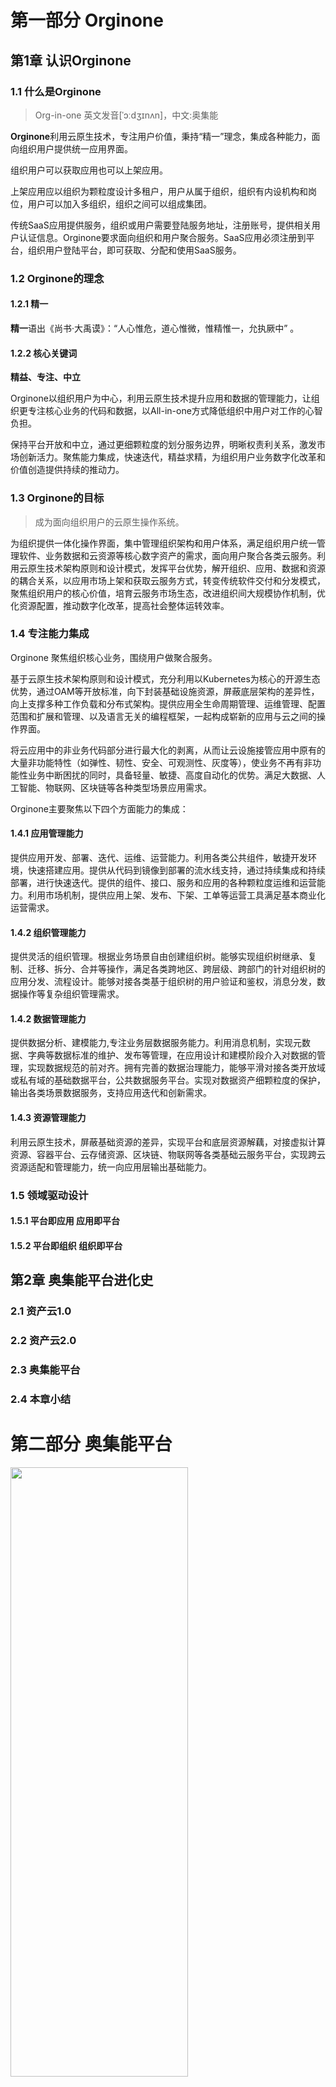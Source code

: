# **第一部分 Orginone**

## **第1章 认识Orginone**

### **1.1 什么是Orginone**

> Org-in-one 英文发音[ˈɔːdʒɪnʌn]，中文:奥集能

**Orginone**利用云原生技术，专注用户价值，秉持“精一”理念，集成各种能力，面向组织用户提供统一应用界面。

组织用户可以获取应用也可以上架应用。

上架应用应以组织为颗粒度设计多租户，用户从属于组织，组织有内设机构和岗位，用户可以加入多组织，组织之间可以组成集团。

传统SaaS应用提供服务，组织或用户需要登陆服务地址，注册账号，提供相关用户认证信息。Orginone要求面向组织和用户聚合服务。SaaS应用必须注册到平台，组织用户登陆平台，即可获取、分配和使用SaaS服务。

### **1.2 Orginone的理念**

#### **1.2.1 精一**

**精一**语出《尚书·大禹谟》：“人心惟危，道心惟微，惟精惟一，允执厥中” 。

#### **1.2.2 核心关键词**

**精益、专注、中立**

Orginone以组织用户为中心，利用云原生技术提升应用和数据的管理能力，让组织更专注核心业务的代码和数据，以All-in-one方式降低组织中用户对工作的心智负担。

保持平台开放和中立，通过更细颗粒度的划分服务边界，明晰权责利关系，激发市场创新活力。聚焦能力集成，快速迭代，精益求精，为组织用户业务数字化改革和价值创造提供持续的推动力。

### **1.3 Orginone的目标**

> 成为面向组织用户的云原生操作系统。

为组织提供一体化操作界面，集中管理组织架构和用户体系，满足组织用户统一管理软件、业务数据和云资源等核心数字资产的需求，面向用户聚合各类云服务。利用云原生技术架构原则和设计模式，发挥平台优势，解开组织、应用、数据和资源的耦合关系，以应用市场上架和获取云服务方式，转变传统软件交付和分发模式，聚焦组织用户的核心价值，培育云服务市场生态，改进组织间大规模协作机制，优化资源配置，推动数字化改革，提高社会整体运转效率。

### **1.4 专注能力集成**

Orginone 聚焦组织核心业务，围绕用户做聚合服务。

基于云原生技术架构原则和设计模式，充分利用以Kubernetes为核心的开源生态优势，通过OAM等开放标准，向下封装基础设施资源，屏蔽底层架构的差异性，向上支撑多种工作负载和分布式架构。提供应用全生命周期管理、运维管理、配置范围和扩展和管理、以及语言无关的编程框架，一起构成崭新的应用与云之间的操作界面。

将云应用中的非业务代码部分进行最大化的剥离，从而让云设施接管应用中原有的大量非功能特性（如弹性、韧性、安全、可观测性、灰度等），使业务不再有非功能性业务中断困扰的同时，具备轻量、敏捷、高度自动化的优势。满足大数据、人工智能、物联网、区块链等各种类型场景应用需求。

Orginone主要聚焦以下四个方面能力的集成：

#### **1.4.1 应用管理能力**

提供应用开发、部署、迭代、运维、运营能力。利用各类公共组件，敏捷开发环境，快速搭建应用。提供从代码到镜像到部署的流水线支持，通过持续集成和持续部署，进行快速迭代。提供的组件、接口、服务和应用的各种颗粒度运维和运营能力。利用市场机制，提供应用上架、发布、下架、工单等运营工具满足基本商业化运营需求。

#### **1.4.2 组织管理能力**

提供灵活的组织管理。根据业务场景自由创建组织树。能够实现组织树继承、复制、迁移、拆分、合并等操作，满足各类跨地区、跨层级、跨部门的针对组织树的应用分发、流程设计。能够对接各类基于组织树的用户验证和鉴权，消息分发，数据操作等复杂组织管理需求。

#### **1.4.2 数据管理能力**

提供数据分析、建模能力,专注业务层数据服务能力。利用消息机制，实现元数据、字典等数据标准的维护、发布等管理，在应用设计和建模阶段介入对数据的管理，实现数据规范的前对齐。拥有完善的数据治理能力，能够平滑对接各类开放域或私有域的基础数据平台，公共数据服务平台。实现对数据资产细颗粒度的保护，输出各类场景数据服务，支持应用迭代和创新需求。

#### **1.4.3 资源管理能力**

利用云原生技术，屏蔽基础资源的差异，实现平台和底层资源解藕，对接虚拟计算资源、容器平台、云存储资源、区块链、物联网等各类基础云服务平台，实现跨云资源适配和管理能力，统一向应用层输出基础能力。

### **1.5 领域驱动设计**

#### **1.5.1 平台即应用 应用即平台**

#### **1.5.2 平台即组织 组织即平台**

## **第2章 奥集能平台进化史**

### **2.1 资产云1.0**

### **2.2 资产云2.0**

### **2.3 奥集能平台**

### **2.4 本章小结**

# **第二部分 奥集能平台**

<img src="./image/平台logo.png" width="75%" height="50%">

## **第3章 奥集能平台业务**

### **3.1 简介**

奥集能平台是面向下一代互联网发展趋势，基于动态演化的复杂系统多主体建模方法，以所有权作为第一优先级，运用零信任安全机制，按自组织分形理念提炼和抽象“沟通、办事、存储和设置”等基础功能，为b端和c端融合的全场景业务的提供新一代分布式应用架构。

体验地址：[https://orginone.cn](https://orginone.cn)

# **第三部分 奥集能平台设计**

## **第4章 奥集能代码设计**

### **4.1 奥集能后端内核架构**

#### **4.1.1 简介**

本小节是奥集能平台的后端内核实现。

#### **4.1.2 项目目录**

```
├─convert                     // 实体类
├─core                        // 内核主要代码
│  ├─chat                     // IM聊天
│  ├─public                   // 钱包
│  ├─target                   // 组织架构
│  ├─thing                    // 标准制定
│  └─work                     // 流程
├─etc                         // 配置文件
├─interceptors                // 捕获事务异常
├─internal
│  ├─config                   // 配置类
│  ├─handler                  // 路由组
│  ├─hub                      // 注册signalR
│  ├─logic                    // rpc
│  ├─server                   // rpc接口
│  ├─svc                      // rpc上下文
│  └─types                    // 返回类型
└─store                       // ent生成的文件
    ├─enttest
    ├─hook
    ├─migrate
    ├─predicate
    ├─runtime
    ├─tbapplication
    ├─tbattribute
    ├─tbattrlinkprop
    ├─tbauthority
    ├─tbdirectory
    ├─tbform
    ├─tbidentity
    ├─tbidproof
    ├─tbproperty
    ├─tbrelation
    ├─tbspecies
    ├─tbspeciesitem
    ├─tbtarget
    ├─tbteam
    ├─tbteamidentity
    ├─tbthing
    ├─tbthingprop
    ├─tbworkdefine
    ├─tbworkinstance
    ├─tbworknode
    ├─tbworknoderelation
    ├─tbworkrecord
    └─tbworktask

```

#### **4.1.3 整体结构图**

##### **4.1.3.1 第一层 - System Context**

在这一层提供的是系统级别的总览关系图

<img src="./image/后端整体结构图.png" width="60%" height="80%">

组织对应平台的组织架构，组织的类型分为人员、单位、岗位、部门、集团。IM聊天依赖组织，聊天分为个人消息和单位消息。标准设置主要分为设置属性、设置实体、设置表单、设置字典、设置应用。标准设置依赖组织，设置的标准归属是组织。流程依赖于组织，在流程设置时，需要关联组织中的职权作为审批对象，在流程执行的过程中需要对应职权的人员进行审批。流程依赖标准设置中的表单，流程设置需要关联表单，流程执行需要表单数据。

##### **4.1.3.2 第二层 - Container**

这一层是上一层Context的继续，是将各个System Context放大的效果。

###### **4.1.3.2.1 IM聊天**

<img src="./image/IM聊天.png" width="60%" height="80%">

IM聊天对应平台沟通的功能，具体功能有发送消息（个人消息、单位消息）、接收消息、撤回消息。IM聊天依赖组织，聊天分为个人消息和单位消息。

###### **4.1.3.2.2 流程**

<img src="./image/流程.png" width="60%" height="80%">

流程对应平台待办、流程设置。新建流程时可对流程进行设置，流程解析是将设置的流程按照一定的规则进行解析，形成按一定顺序的审批过程。流程执行对应平台的待办。流程依赖于组织，在流程设置时，需要关联组织中的职权作为审批对象，在流程执行的过程中需要，对应职权的人员进行审批。流程依赖标准设置中的表单，流程设置需要关联表单，流程执行需要表单数据。

###### **4.1.3.2.3 组织**

<img src="./image/组织.png" width="60%" height="80%">

组织对应平台的组织架构，组织的类型分为人员、单位、岗位、部门、集团。角色分配是赋予人员相应的身份权限，组织权限有超级管理权（所有权权限）、关系管理权（用户关系管理权限）、事务管理权（用于财务管理权限）、配置管理权（用于办事管理权限）。组织管理是对组织内人员、角色、岗位、部门、集团等进行管理。

###### **4.1.3.2.4 标准设置**

<img src="./image/标准设置.png" width="60%" height="80%">

标准设置主要分为设置属性、设置实体、设置表单、设置字典、设置应用。标准设置依赖组织，设置的标准归属是组织。

#### **4.1.4 技术栈**

开发语言：GoLang

依赖框架：Ent、GoZero

数据库：MySQL8、Redis...

工具：GoLand、VsCode、LiteIDE...

其他：Docker、Kubernetes、Kubesphere、Jenkins、Shell、Protoc、Ectd...

### **4.2 奥集能前端架构**

#### **4.2.1 奥集能平台---react分支**

##### **4.2.1.1 简介**

本小节是奥集能平台前端的 react 实现。

##### **4.2.1.2 项目目录**

```
├─.husky                               // husky git hooks配置目录
 ├── commit-msg                        // commit-msg钩子，用于验证 message格式
 ├── pre-commit                        // pre-commit钩子，主要是和eslint配合
├─config                               // 全局配置文件
 ├─theme                               // 主题配置
 ├─vite                                // vite 相关配置 代理配置
 ├── constant.ts                       // 项目配置
├─public                               // 静态资源目录（聊天表情、icon、图片、视频）
├─src
 ├─assets                              // 静态资源文件夹（主要放公用css）
 ├─bizcomponents                       // 业务组件
 ├── components                        // 全局组件
 ├─executor                            // 设置模块引用组件
 ├── hooks                             // 自定义 hooks
 ├── layouts                           // 全局布局
 ├── routes                            // 路由
 ├── pages                             // 页面目录
   ├─Chats                             // 沟通模块
   ├─Home                              // 首页
   ├─Online                            // todo
   ├─Passport                          // 登录注册模块
   ├─Setting                           // 设置模块
   ├─Store                             // 存储模块
   ├─Work                              // 办事模块
 ├─ts 
   ├─base
   ├─api
        ├─kernelapi.ts                 // 系统内核api
        ├─anystore.ts                  // 任意数据存储类
        ├─storehub.ts                  // 存储层hub
     ├─schema.ts                       // 专有定义
     ├─model.ts                        // 类型定义
   ├─controller                        // 控制器
   ├─core                              // 各模块方法
     ├─chat                            // 会话模块
     ├─public                          // 公有方法
     ├─target                          // 用户相关（见Setting模块）
     ├─thing                           // 各专有类型（如应用类、目录类）
     ├─work                            // 办事模块
 ├── utils                             // 全局通用工具库
 ├── app.tsx                           // 顶层文件
 ├── index.tsx                         // 项目入口文件
 ├── typings                           // 项目type类型定义文件夹
├── .editorconfig                      // IDE格式规范
├── .eslintignore                      // eslint忽略
├── .eslintrc                          // eslint配置文件
├── .gitignore                         // git忽略
├── .hintrc                            // 代码检验配置
├── .npmrc                             // npm配置文件
├── .prettierignore                    // prettierc忽略
├── .prettierrc                        // prettierc配置文件
├── commitlint.config                  // git提交配置文件
├── index.html                         // 入口文件
├── LICENSE.md                         // LICENSE
├── package.json                       // package
├── postcss.config.js                  // postcss
├── README.md                          // README
├── tsconfig.json                      // typescript配置文件
└── vite.config.ts                     // vite
```

##### **4.2.1.3 功能结构图**

<img src="./image/功能结构图.png" width="45%" height="45%">

##### **4.2.1.4 技术栈**

本项目开发使用的主要技术栈为 **React **全家桶、**Type Script**、**Less**、**SignalR**，用来完成项目的框架、样式以及逻辑交互，配合使用 **EsLint**语法检查规则，**Ant Design**、**Ant
Design Pro** 、**devextreme UI** 组件库，**localStorage**缓存技术，以及其它的一些前端第三方包。

##### **4.2.1.5 项目依赖环境、安装和运行**

奥集能平台是基于 **node 14+** 以上的环境运行，通过 **yarn** 或者 **npm install** 下载安装项目依赖包，并通过**npm run serve** 命令本地运行项目。

##### **4.2.1.6 参与贡献**

1. fork 项目
   1. 首先，找到 fork 按钮，点击以后，你的存储内就会出现一个一模一样的项目。
2. 项目开发
   1. 按照奥集能平台项目的编码规则，对代码进行开发。
3. 跟上主项目的步伐
   1. 在你开发的过程中，主项目的代码也可能在更新。此时就需要你同步主项目的代码，找到 **Pull request** 按钮，点击。
   2. 在左侧选择你的存储的项目，右侧为主项目，此时你能在下面看到两个项目的区别，**点击 create pull request 按钮。**
   3. 填写 title，**点击 create pull request 按钮。**
   4. 进入 pull request 页面，拉到最下面，**点击 Merge pull request 按钮并确认，**现在你和主项目的代码就是同步的了。
4. Pull request
   1. 当你觉得你的代码开发完成，可以推送时，在确保你的修改全部推送到了你的存储的项目中，然后进入你的存储的项目页面，**点击 New pull request 按钮**，
   2. 然后**点击 create pull request 按钮**进行代码提交。
5. 审核
   1. 待项目的开发者审批完成之后，就是贡献成功了。

## **第5章 奥集能应用架构**

### **5.1 通用领域模块**

#### **5.1.1 好友管理模块**

该模块支持用户进行好友的添加与删除，好友详细信息查看、私聊好友以及快捷操作好友。

##### **5.1.1.1 添加好友**

用户进入平台首页后，点击常用栏下的“加好友”即可打开添加好友弹窗，输入目标用户账号进行搜索后就可以添加好友。发出申请后，可以在“办事——我的——我发起的”中查看该申请的详情信息，被添加用户则可以在“办事——我的——待办事项”中点击“操作——详情”进行申请的同意与拒绝。

<img src="./image/添加好友操作流程图.png" width="60%" height="60%">

另一种添加好友的方式是进入设置模块后，点击“我的——我的好友”，右键我的好友，选择邀请成员输入目标用户账号进行搜索后就可以添加好友。

<img src="./image/通过邀请成员添加好友操作流程图.png" width="60%" height="60%">

##### **5.1.1.2 删除好友**

用户进入设置模块后，点击“我的——我的好友”，右键需要操作的对象，点击移除成员即可成功删除好友。

<img src="./image/删除好友操作流程图.png" width="60%" height="60%">

##### **5.1.1.3 好友私聊**

用户进入设置模块后，点击“我的——我的好友”，右键需要操作的对象，点击打开会话即可跳转到对应的沟通界面。

该功能通过command.ts中的emitter发送一个link指令打开会话。

##### **5.1.1.4 快捷操作**

用户进入设置模块后，点击“我的——我的好友”，右键需要操作的对象，点击分配成员即可将目标对象存入剪贴板中，之后进入需要操作的组织或者单位成员目录中右键粘贴文件便可以让目标对象加入对应组织单位。

#### **5.1.2 单位管理模块**

该模块中用户可以建立单位、加入单位以及对已加入的单位进行权限允许的操作。

##### **5.1.2.1 新建单位**

用户进入平台首页后，点击常用栏下的“建单位”打开新建单位弹窗，填写相关信息并通过检验后即可成功建立一个新单位。单位新建后可以在设置模块中找到该单位，右键选中单位后可以进行信息的更新。

<img src="./image/新建单位操作流程图.png" width="60%" height="60%">

##### **5.1.2.2 添加单位**

用户进入平台首页后，点击常用栏下的“加单位”即可打开添加单位弹窗，输入单位社会统一信用代码进行搜索后就可以添加单位。发出申请后，可以在“办事——我的——我发起的”中查看该申请的详情信息，被添加单位的管理员则可以在“办事——对应单位——待办事项”中点击“操作——详情”进行申请的同意与拒绝。

<img src="./image/加单位操作流程图.png" width="60%" height="60%">

##### **5.1.2.3. 邀请成员**

用户进入需要邀请成员的单位中，再进入该单位的“群组成员”分类下，右键“群组成员”后再点击“邀请成员”就可以通过搜索需要邀请的对象的代码发出邀请

<img src="./image/邀请成员操作流程图.png" width="60%" height="60%">

##### **5.1.2.4 单位权限、角色、岗位管理**

奥集能平台在用户创建单位后，会自动生成关系管理权、财务管理权、办事管理权三种权限以及拥有全部权限的管理员角色，创建单位的用户默认设置为管理员。管理员可以对单位所有内容进行管理操作。

进入单位成员页面后，右键“单位成员”即可进行权限、角色、岗位设置，首先需要进行的是权限设置，打开权限设置弹窗后点击右上角的“+”即可新增权限，用户也可以在点击某个权限后再新建权限，这样就可以创建子权限。

接下来是角色设置，打开角色设置弹窗后点击右上角的“+”即可新增角色，新增角色时需要选定该角色拥有的权限，注意一旦角色建立完成后拥有的权限不能再被更改。在角色设置弹窗中点击右上角的分配成员图标即可给成员设置角色权限。

岗位的设置类似于角色设置，但新建时不需要选择拥有的权限，而是在岗位建立好之后再选择该岗位对应的角色身份权限。具体操作为打开岗位设置弹窗，点击右上角“+”后新增一个岗位，岗位建立完成后再点击左侧菜单栏中的该岗位进入岗位详情页面，之后点击右上角的钥匙图标（添加角色），则可以设置该岗位拥有的角色权限，点击右上角的分配成员图标即可给岗位划分单位成员。

上述三设置中分配成员用到的均是pullMembers方法，前端页面见executor/config/settingModel，权限设置对应settingAuth，角色设置对应settingIdentity，岗位设置对应settingStation,调用的内核方法为createAuthority、createIdentity、createStation

##### **5.1.2.5 集群/部门设置**

进入设置模块后，右键想要新建集群/部门的单位，在右键菜单中选择设立更多即可新建集群/部门，新建后的集群/部门拥有和单位基本一样的操作。但是在集群/部门下只能再新建集群/部门，不能在部门之下新建集群，并且成员管理中只存在角色管理，权限和岗位继承自父单位。

集群/部门设置用到的内核方法为createTarget

##### **5.1.2.6 单位自定义设置**

（1）目录设置

考虑到一个单位中会存放许多的文件，为了便于用户进行管理增加了目录设置的功能，用户新建目录后可以在目录中存放文件，并且可以进行文件的复制、删除、剪贴操作。右键选中单位，在菜单栏中选择“新建更多——新建目录”即可完成新建目录操作。之后只需要再右键已有目录即可进行文件操作。

<img src="./image/新建目录操作流程图.png" width="60%" height="60%">

（2）应用设置

用户可以在单位中新建多个应用以帮助单位更好地进行工作。右键选中单位，在菜单栏中选择“新建更多——新建应用”即可完成新建应用操作。目前支持在应用中新建模块和新建办事，模块可以视为应用的一部分，拥有的操作同应用。办事则是描述性的流程图，用户可以自定义该图。

<img src="./image/新建应用操作流程图.png" width="60%" height="60%">

（3）分类设置

用户可以在单位中新建分类以帮助单位的管理。右键选中单位，在菜单栏中选择“新建更多——新建分类”即可完成新建分类操作。

（4）字典设置

为更加方便单位的自定义相关设置，用户可以在单位中新建字典。右键选中单位，在菜单栏中选择“新建更多——新建字典”即可完成新建分类操作。

（5）属性设置

为更加方便单位的自定义相关设置，用户可以在单位中新建属性。右键选中单位，在菜单栏中选择“新建更多——新建属性”即可完成新建分类操作。

（6）实体设置：同上

（7）事项设置：同上

（8）标准导入：同上

#### **5.1.3 沟通模块**

奥集能平台的聊天模块提供用户在群聊和单聊中进行自由沟通的功能。此外，也支持文件和聊天记录的储存以及查询。以下是详细的功能描述：

##### **5.1.3.1 群聊功能**

用户可以在群聊中与多名用户同时进行聊天，实现集体讨论与交流。群聊功能非常适合处理工作协调、团队讨论等多人参与的情况。

##### **5.1.3.2 单聊功能**

若用户希望与单位下的特定成员进行一对一的沟通，可以使用单聊功能。这个功能可以助用户进行更为私密或者针对性的交流

##### **5.1.3.3 文件传输**

文件传输在聊天过程中，用户可以发送各类文件给其他用户，该文件传输功能支持多种常见的文件格式，如文档、图片、音频、视频等，并且传输的所有文件可在共享文件中查看和下载。

##### **5.1.3.4 聊天记录储存功能**

所有的聊天记录都将储存在数据内核中，用户可以根据关键词查找并定位到对应的聊天记录。用户接受消息后，沟通模块会在消息列表中显示未读消息，其具体的时序图如下：

<img src="./image/沟通操作流程图.png" width="60%" height="60%">

#### **5.1.4 存储模块**

奥集能平台的储存模块秉承Linux系统中一切皆文件的概念，将平台所有的对象都抽象成了文件，包括单位、群组、用户、办事等。用户可以在储存模块下上传文件，并且支持多种常见文件格式的打开，为用户提供了一种简洁而统一的资源管理方式。以下是详细的功能描述：

##### **5.1.4.1 文件化抽象**

储存模块将所有的对象都抽象为文件，这包括但不限于单位、群组、用户、办事等。这种文件化的抽象使得用户可以采用统一的方式处理和管理各种对象，大大简化了操作过程。

##### **5.1.4.2 文件上传**

用户可以在储存模块下上传文件，无论是文档、图片还是音频、视频等各种类型的文件上传后的文件将以文件的形式保存在储存模块中，方便用户在需要时进行查阅和使用。

##### **5.1.4.3 文件格式支持**

储存模块支持多种常见的文件格式，包括但不限于PDF、DOC、XLS、JPG、PNG、MP3、MP4等。用户上传的文件无需转换格式，直接上传后即可在平台上打开和查看。

##### **5.1.4.4 文件管理**

用户可以对上传的文件进行管理，包括查看文件详情、修改文件信息、删除文件等。同时，用户也可以对单位、群组、用户、办事等抽象成文件的对象进行类似的管理操作。

#### **5.1.5 办事模块**

##### **5.1.5.1 发起办事**

用户登录平台，在首页的应用板块或储存的应用中，点击应用展示该应用下的所有办事，打开对应的办事填写办事表单，点击"提交"按钮，完成办事发起。

##### **5.1.5.2 审核办事**

用户提交办事申请后，平台自动推送给审核员，审核员登录平台，在“待办事项”页面可以查看待审核的办事信息，审核员可以选择“通过”或“拒绝”，审核通过后，办事进入“已办事项”页面

##### **5.1.5.3 查看办事**

用户登录平台，进入办事模办事页面分为“待办事项”、“已办事项”、“我发起的”三个标签页用户可以查看各状态下的办事信息和详情点击单个办事可以查看详细信息，以及进行存证、打印等后续操作。

### **5.2 平台接口说明**

平台接口说明已整合至平台接口文档中，跳转链接：[接口文档](./接口文档.md)
